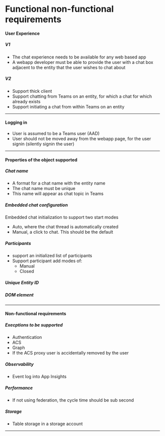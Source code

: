 # Functional non-functional requirements 

#### User Experience

##### V1

- The chat experience needs to be available for any web based app
- A webapp developer must be able to provide the user with a chat box adjacent to the entity that the user wishes to chat about

##### V2

- Support thick client
- Support chatting from Teams on an entity, for which a chat for which already exists
- Support initiating a chat from within Teams on an entity

-----------------------------------------------------------------
#### Logging in

- User is assumed to be a Teams user (AAD)
- User should not be moved away from the webapp page, for the user signin (silently signin the user)
------------------------------------------------------------------
#### Properties of the object supported

##### Chat name

- A format for a chat name with the entity name 
- The chat name must be unique
- This name will appear as chat topic in Teams

##### Embedded chat configuration

Embedded chat initialization to support two start modes
- Auto, where the chat thread is automatically created
- Manual, a click to chat. This should be the default

##### Participants

- support an initialized list of participants
- Support participant add modes of:
    + Manual
    + Closed

##### Unique Entity ID 

##### DOM element

----------------------------------------------------
#### Non-functional requirements

##### Execptions to be supported

- Authentication 
- ACS 
- Graph
- If the ACS proxy user is accidentally removed by the user

##### Observability

- Event log into App Insights

##### Performance

- If not using federation, the cycle time should be sub second

##### Storage

- Table storage in a storage account
----------------------------------------------------------------------

